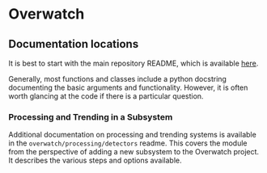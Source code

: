# Overwatch

## Documentation locations

It is best to start with the main repository README, which is available [here](../README.md).

Generally, most functions and classes include a python docstring documenting the basic arguments and
functionality. However, it is often worth glancing at the code if there is a particular question.

### Processing and Trending in a Subsystem

Additional documentation on processing and trending systems is available in the
`overwatch/processing/detectors` readme. This covers the module from the perspective of adding a new subsystem
to the Overwatch project. It describes the various steps and options available.
